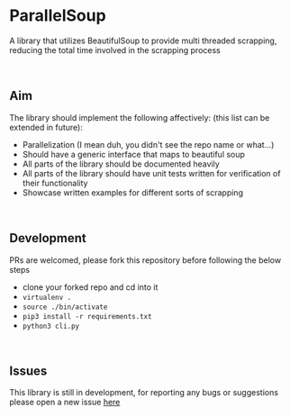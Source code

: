# ParallelSoup
A library that utilizes BeautifulSoup to provide multi threaded scrapping, reducing the total time involved in the scrapping process

<br />

## Aim
The library should implement the following affectively: (this list can be extended in future):
* Parallelization (I mean duh, you didn't see the repo name or what...)
* Should have a generic interface that maps to beautiful soup
* All parts of the library should be documented heavily
* All parts of the library should have unit tests written for verification of their functionality
* Showcase written examples for different sorts of scrapping

<br />

## Development
PRs are welcomed, please fork this repository before following the below steps
* clone your forked repo and cd into it
* `virtualenv .`
* `source ./bin/activate`
* `pip3 install -r requirements.txt`
* `python3 cli.py`

<br />

## Issues
This library is still in development, for reporting any bugs or suggestions please open a new issue [here](https://github.com/sarthakpranesh/StenoCLI/issues)
